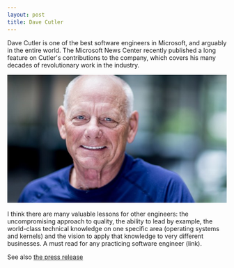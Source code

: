 ```yaml
---
layout: post
title: Dave Cutler
---
```


Dave Cutler is one of the best software engineers in Microsoft, and arguably in the entire world. The Microsoft News Center recently published a long feature on Cutler's contributions to the company, which covers his many decades of revolutionary work in the industry.

![](/images/dave-cutler-2.jpg)

I think there are many valuable lessons for other engineers: the uncompromising approach to quality, the ability to lead by example, the world-class technical knowledge on one specific area (operating systems and kernels) and the vision to apply that knowledge to very different businesses. A must read for any practicing software engineer (link).

See also [the press release](http://news.microsoft.com/features/the-engineers-engineer-computer-industry-luminaries-salute-dave-cutlers-five-decade-long-quest-for-quality/#sm.000u49q7cc86f9p11q61dhsg9xgd1 )
